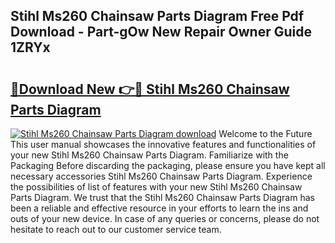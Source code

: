 ## Stihl Ms260 Chainsaw Parts Diagram Free Pdf Download - Part-gOw New Repair Owner Guide 1ZRYx

# <h2><a href="http://dfmuihs.blite.top/?on=Stihl+Ms260+Chainsaw+Parts+Diagram">🔗Download New 👉🔴 Stihl Ms260 Chainsaw Parts Diagram</a></h2>

[![Stihl Ms260 Chainsaw Parts Diagram download](https://i.imgur.com/lujVjoI.png)](http://dfmuihs.blite.top/?on=Stihl+Ms260+Chainsaw+Parts+Diagram)
Welcome to the Future This user manual showcases the innovative features and functionalities of your new Stihl Ms260 Chainsaw Parts Diagram. Familiarize with the Packaging Before discarding the packaging, please ensure you have kept all necessary accessories Stihl Ms260 Chainsaw Parts Diagram. Experience the possibilities of list of features with your new Stihl Ms260 Chainsaw Parts Diagram. We trust that the Stihl Ms260 Chainsaw Parts Diagram has been a reliable and effective resource in your efforts to learn the ins and outs of your new device. In case of any queries or concerns, please do not hesitate to reach out to our customer service team.
